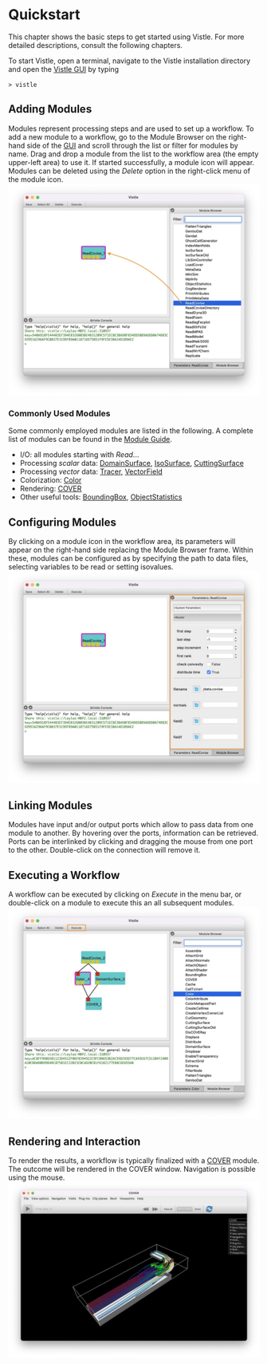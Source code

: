 # Quickstart

This chapter shows the basic steps to get started using Vistle. For more detailed descriptions, consult the following chapters.


To start Vistle, open a terminal, navigate to the Vistle installation directory and open the [Vistle GUI](../gui/gui.md) by typing

    > vistle

## Adding Modules
Modules represent processing steps and are used to set up a workflow. To add a new module to a workflow, go to the Module Browser on the right-hand side of the [GUI](../gui/gui.md) and scroll through the list or filter for modules by name. Drag and drop a module from the list to the workflow area (the empty upper-left area) to use it. If started successfully, a module icon will appear. Modules can be deleted using the *Delete* option in the right-click menu of the module icon.
![](quickstart_browser.jpeg)

### Commonly Used Modules
Some commonly employed modules are listed in the following. A complete list of modules can be found in the [Module Guide](../modules/index.rst). 

* I/O: all modules starting with *Read*...
* Processing *scalar* data:
    [DomainSurface](../modules/DomainSurface_link.md), [IsoSurface](../modules/IsoSurface_link.md), [CuttingSurface](../modules/CuttingSurface_link.md)
* Processing *vector* data:
    [Tracer](../modules/Tracer_link.md), [VectorField](../modules/VectorField_link.md)
* Colorization:
    [Color](../modules/Color_link.md)
* Rendering: 
    [COVER](../modules/COVER_link.md)
* Other useful tools: [BoundingBox](../modules/BoundingBox_link.md), [ObjectStatistics](../modules/ObjectStatistics_link.md)
## Configuring Modules
By clicking on a module icon in the workflow area, its parameters will appear on the right-hand side replacing the Module Browser frame.
Within these, modules can be configured as by specifying the path to data files, selecting variables to be read or setting isovalues.
![](quickstart_parameter.jpeg)

## Linking Modules
Modules have input and/or output ports which allow to pass data from one module to another.
By hovering over the ports, information can be retrieved. Ports can be interlinked by clicking and dragging the mouse from one port to the other. Double-click on the connection will remove it.

## Executing a Workflow
A workflow can be executed by clicking on *Execute* in the menu bar, or double-click on a module to execute this an all subsequent modules.
![](quickstart_workflow.jpeg)

## Rendering and Interaction
To render the results, a workflow is typically finalized with a [COVER](../modules/COVER_link.md) module. The outcome will be rendered in the COVER window. Navigation is possible using the mouse.
![](quickstart_cover.jpeg)
